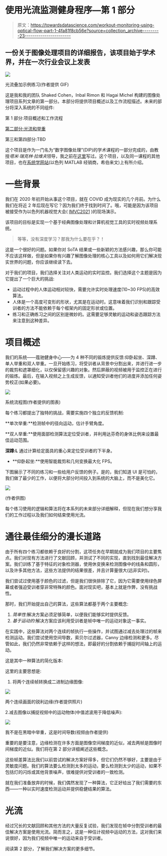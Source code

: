 # 使用光流监测健身程序—第 1 部分

> 原文：<https://towardsdatascience.com/workout-monitoring-using-optical-flow-part-1-4fa81f8cb56e?source=collection_archive---------23----------------------->

## 一份关于图像处理项目的详细报告，该项目始于学术界，并在一次行业会议上发表

![](img/61cfbc4a804bcbcc6b0960947454d132.png)

光流叠加示例练习(作者提供 GIF)

这是我和我的团队 Shaked Cohen，Inbal Rimon 和 Hagai Michel 构建的图像处理项目系列文章的第一部分。本部分将提供项目概述以及工作流程描述。未来的部分将深入系统的不同组件:

第 1 部分:项目概述和工作流程

[第二部分:光流和举重](/workout-monitoring-using-optical-flow-part-2-8cd55e55fbe5)

第三和第四部分:TBD

这个项目是作为一门名为“数字图像处理”(DIP)的学术课程的一部分完成的，由教授*塔米·瑞克林·拉维夫*领导，我之前在[这里](/lessons-i-learnt-from-my-first-image-processing-hackathon-f3f8ae6ae748)写过。这个项目，以及同一课程的其他项目，也在[系统学网站](https://www.systematics.co.il/matlab-simulink-blog/bgu-students/)(以色列 MATLAB 经销商，希伯来文)上有所介绍。

# 一些背景

我们在 2020 年初开始从事这个项目，就在 COVID 成为现实的几个月前。为什么我们在将近 2 年后现在写它？因为我们终于找到时间了。哦，可能是因为该项目被接受作为以色列机器视觉大会( [IMVC2021](https://www.imvc.co.il/) )的现场演示。

该项目的目标是实现一个基于经典图像处理和计算机视觉工具的实时视频处理系统。

> 等等，没有深度学习？那我为什么要在乎？！

这是一个很好的问题。如果你对 SoTA 结果或一些新颖的方法感兴趣，那么你可能不应该这样做，但是如果你有兴趣了解图像处理的核心工具以及如何用它们解决现实世界的问题，你应该继续读下去。

对于我们的项目，我们选择关注对人类运动的实时监控。我们选择这个主题是因为它提出了一个巨大的挑战:

*   运动过程中的人体运动相对较快，需要允许实时处理速度(10~30 FPS)的高效算法。
*   人体是一个高度可变形的形状，尤其是在运动时。这意味着我们识别和跟踪受训者的方法不能依赖于每个框架内的固定形状或位置。
*   练习和正确练习之间的区别是微妙的。这需要足够灵敏的运动和姿态跟踪方法来注意到这种差异。

# 项目概述

我们的系统——蔻驰健身中心——为 4 种不同的锻炼提供反馈:仰卧起坐、深蹲、单人举重和双人举重。一旦开始练习，将受训者从背景中分割出来，并进行进一步的裁剪和遮罩细化，以仅保留感兴趣的对象。然后屏蔽的视频被用于监控正在进行的锻炼。最后，在输入视频之上生成反馈，以通知受训者他们的进度并添加任何姿势校正(如果必要)。

![](img/c5a03fe0fd396945adf1c9afc389b1e2.png)

系统流程图(作者提供的图表)

每个练习都提出了独特的挑战，需要实施四个独立的反馈机制:

**单次举重:**检测帧中的径向运动，估计手臂角度。

**双人举重:**使用面部检测算法定位受训者，并利用达芬奇的身体比例来设置最佳运动范围。

**深蹲:L** 通过计算给定面具的重心来定位受训者的下半身。

*   **仰卧起坐:**使用智能裁剪和几何变换最大化 FPS。

下图展示了不同的练习和一些给用户反馈的例子。是的，我们知道 UI 是可怕的，我们做了最少的工作，以便将大部分时间投入到系统的大脑上，而不是美化它。

![](img/22d5371355bac2e8e679350f158873df.png)

(作者供图)

每个练习使用的逻辑和算法将在本系列的未来部分详细解释，但现在我们想分享我们的工作过程以及我们如何结束使用光流。

# 通往最佳细分的漫长道路

由于所有四个练习都依赖于良好的分割，这项任务在早期就成为我们项目的主要焦点。我们对现有方法进行了文献回顾，并测试了不同的实现，直到找到最佳解决方案。我们训练了基于特征的对象检测器，使用休变换来检测图像中的线条和圆形，以及许多其他方法，这些方法提供的结果很差，并且计算量很大(远非实时)。

我们尝试过使用基于颜色的过滤，但是我们很快排除了它，因为它需要使用绿色屏幕或者强迫受训者穿非常特殊的颜色。面对现实吧，基本上就是作弊，没有挑战性。

那时，我们开始提出自己的算法，这些算法都基于两个主要概念:

1.  *简单性*:解决方案必须足够简单，以便我们能够实时提供反馈。
2.  *基于运动的*:解决方案应该利用受训者是帧中唯一的运动对象这一事实。

在实践中，这些算法对两个连续的帧执行一些操作，并试图通过减去处理过的帧来检测运动。我们尝试使用空间导数，索贝尔过滤器，Canny 边缘检测和更多。尽管如此，我们仍然非常依赖于这样的想法，即最好的分割依赖于捕捉时间轴上的运动。

这是其中一种算法的简化版本:

这里的主要思想是:

1.  将两个连续帧转换成二进制边缘图像:

![](img/a7c64512500e7bfa92955976aab6e56d.png)

两个连续画面的锐利边缘(作者提供照片)

2.减去图像以捕捉视频中的运动物体(中值滤波用于降低噪声):

![](img/0ea90b0e8575537fcfb49f4cab29cf9e.png)

我不是在黑暗中举重，这是时间导数(视频由作者提供)

重要的是要注意，边缘检测在许多方面是图像空间梯度的近似，减去两帧是图像时间梯度的近似。我们将在第 2 部分详细阐述这些概念。

这些帧差算法比我们以前尝试的解决方案好得多，但它们仍然不够好，主要是由于灵敏度问题。我们的算法要么检测到太多的运动，要么检测到太少的运动，如果不包括灯的闪烁或其他背景噪声，很难提供对受训者的一致检测。

就在我们准备放弃的时候，我们偶然发现了一种算法，它正好给出了我们需要的东西——一种以实时速度检测运动并提供稳健结果的算法。

# 光流

经过冗长的文献回顾和其他方法的大量反复试验，我们发现在帧中分割受训者的最佳解决方案是使用光流。简而言之，这是一种估计视频中运动的方法，这对我们来说很好，因为我们视频中唯一的运动来自于受训者。

阅读第 2 部分，了解我们解决方案的更多细节。